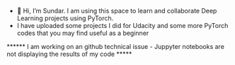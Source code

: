- 👋 Hi, I’m Sundar. I am using this space to learn and collaborate Deep Learning projects using PyTorch.
- I have uploaded some projects I did for Udacity and some more PyTorch codes that you may find useful as a beginner

****** I am working on an github technical issue - Juppyter notebooks are not displaying the results of my code *****
<!---
sundargthb/sundargthb is a ✨ special ✨ repository because its `README.md` (this file) appears on your GitHub profile.
You can click the Preview link to take a look at your changes.
--->
